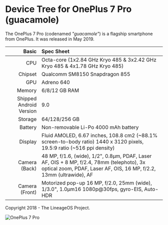 
# Device Tree for OnePlus 7 Pro (guacamole)

The OnePlus 7 Pro (codenamed _"guacamole"_) is a flagship smartphone from OnePlus.
It was released in May 2019.

| Basic                   | Spec Sheet                                                                                                                     |
| -----------------------:|:------------------------------------------------------------------------------------------------------------------------------ |
| CPU                     | Octa-core (1x2.84 GHz Kryo 485 & 3x2.42 GHz Kryo 485 & 4x1.78 GHz Kryo 485)                                                               |
| Chipset                 | Qualcomm SM8150 Snapdragon 855                                                                                                |
| GPU                     | Adreno 640                                                                                                                     |
| Memory                  | 6/8/12 GB RAM                                                                                                                     |
| Shipped Android Version | 9.0                                                                                                                          |
| Storage                 | 64/128/256 GB                                                                                                                  |
| Battery                 | Non-removable Li-Po 4000 mAh battery                                                                                          |
| Display                 | Fluid AMOLED, 6.67 inches, 108.8 cm2 (~88.1% screen-to-body ratio) 1440 x 3120 pixels, 19.5:9 ratio (~516 ppi density)                                                                |
| Camera (Back)           | 48 MP, f/1.6, (wide), 1/2", 0.8µm, PDAF, Laser AF, OIS + 8 MP, f/2.4, 78mm (telephoto), 3x optical zoom, PDAF, Laser AF, OIS, 16 MP, f/2.2, 13mm (ultrawide), AF |
| Camera (Front)          | Motorized pop-up 16 MP, f/2.0, 25mm (wide), 1/3.0", 1.0µm16 1080p@30fps, gyro-EIS, Auto-HDR                                                              |

Copyright 2018 - The LineageOS Project.

![OnePlus 7 Pro](https://fdn2.gsmarena.com/vv/pics/oneplus/oneplus-7-pro-1.jpg "OnePlus 7 Pro")
